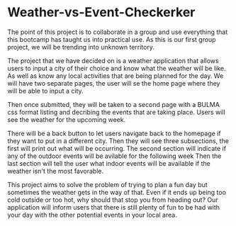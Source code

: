 # Weather-vs-Event-Checkerker

The point of this project is to collaborate in a group and use everything that this bootcamp has taught us into practical use.
As this is our first group project, we will be trending into unknown territory.

The project that we have decided on is a weather application that allows users to input a city of their choice and know what the weather will be like.
As well as know any local activities that are being planned for the day. 
We will have two separate pages, the user will se the home page where they will be able to input a city. 

Then once submitted, they will be taken to a second page with a BULMA css format listing and decribing the events that are taking place.
Users will see the weather for the upcoming week.

There will be a back button to let users navigate back to the homepage if they want to put in a different city.
Then they will see three subsections, the first will print out what will be occurring.
The second section will indicate if any of the outdoor events will be avilable for the following week
Then the last section will tell the user what indoor events will be available if the weather isn't the most favorable.

This project aims to solve the problem of trying to plan a fun day but sometimes the weather gets in the way of that.
Even if it ends up being too cold outside or too hot, why should that stop you from heading out? 
Our application will inform users that there is still plenty of fun to be had with your day with the other potential events in your local area.

